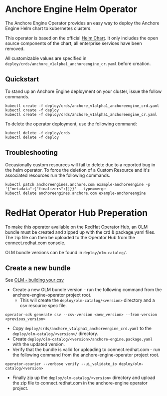 # Anchore Engine Helm Operator

The Anchore Engine Operator provides an easy way to deploy the Anchore Engine Helm chart to kubernetes clusters.

This operator is based on the official [Helm Chart](https://github.com/helm/charts/tree/master/stable/anchore-engine). It only includes the open source components of the chart, all enterprise services have been removed. 

All customizable values are specified in `deploy/crds/anchore_v1alpha1_anchoreengine_cr.yaml` before creation.

## Quickstart

To stand up an Anchore Engine deployment on your cluster, issue the follow commands.

```
kubectl create -f deploy/crds/anchore_v1alpha1_anchoreengine_crd.yaml
kubectl create -f deploy
kubectl create -f deploy/crds/anchore_v1alpha1_anchoreengine_cr.yaml
```

To delete the operator deployment, use the following command:
```
kubectl delete -f deploy/crds
kubectl delete -f deploy
```

## Troubleshooting

Occasionally custom resources will fail to delete due to a reported bug in the helm operator. To force the deletion of a Custom Resource and it's associated resources run the following commands.

```
kubectl patch anchoreengines.anchore.com example-anchoreengine -p '{"metadata":{"finalizers":[]}}' --type=merge
kubectl delete anchoreengines.anchore.com example-anchoreengine
```

# RedHat Operator Hub Preperation
To make this operator available on the RedHat Operator Hub, an OLM bundle must be created and zipped up with the crd & package.yaml files. The zip file can then be uploaded to the Operator Hub from the connect.redhat.com console.

OLM bundle versions can be found in `deploy/olm-catalog/`.

## Create a new bundle

See [OLM - building your csv](https://github.com/operator-framework/operator-lifecycle-manager/blob/master/Documentation/design/building-your-csv.md)

* Create a new OLM bundle version - run the following command from the anchore-engine-operator project root.
  * This will create the `deploy/olm-catalog/<version>` directory and a csv resource spec file. 

```
operator-sdk generate csv --csv-version <new_version> --from-version <previous_version>
```
* Copy `deploy/crds/anchore_v1alpha1_anchoreengine_crd.yaml` to the `deploy/olm-catalog/<version>/` directory.
* Create `deploy/olm-catalog/<version>/anchore-engine.package.yaml` with the updated version.
* Verify that the bundle is valid for uploading to connect.redhat.com - run the following command from the anchore-engine-operator project root.
```
operator-courier --verbose verify --ui_validate_io deploy/olm-catalog/<version>
```
* Finally zip up the `deploy/olm-catalog/<version>` directory and upload the zip file to connect.redhat.com in the anchore-engine operator project.
